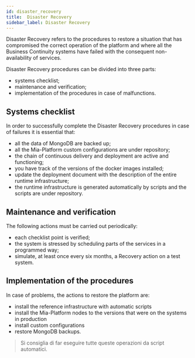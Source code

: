 ```yaml
---
id: disaster_recovery
title:  Disaster Recovery
sidebar_label: Disaster Recovery
---
```

Disaster Recovery refers to the procedures to restore a situation that has compromised the correct
operation of the platform and where all the Business Continuity systems have failed with the consequent
non-availability of services.

Disaster Recovery procedures can be divided into three parts:

- systems checklist;
- maintenance and verification;
- implementation of the procedures in case of malfunctions.

## Systems checklist

In order to successfully complete the Disaster Recovery procedures in case of failures it is essential that:

- all the data of MongoDB are backed up;
- all the Mia-Platform custom configurations are under repository;
- the chain of continuous delivery and deployment are active and functioning;
- you have track of the versions of the docker images installed;
- update the deployment document with the description of the entire runtime infrastructure;
- the runtime infrastructure is generated automatically by scripts and the scripts are under repository.

## Maintenance and verification

The following actions must be carried out periodically:

- each checklist point is verified;
- the system is stressed by scheduling parts of the services in a programmed way;
- simulate, at least once every six months, a Recovery action on a test system.

## Implementation of the procedures

In case of problems, the actions to restore the platform are:

- install the reference infrastructure with automatic scripts
- install the Mia-Platform nodes to the versions that were on the systems in production
- install custom configurations
- restore MongoDB backups.

> Si consiglia di far eseguire tutte queste operazioni da script automatici.